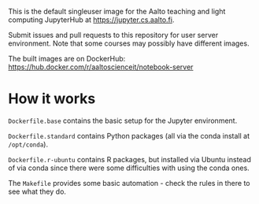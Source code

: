 This is the default singleuser image for the Aalto teaching and light
computing JupyterHub at https://jupyter.cs.aalto.fi.

Submit issues and pull requests to this repository for user server
environment.  Note that some courses may possibly have different
images.

The built images are on DockerHub:  https://hub.docker.com/r/aaltoscienceit/notebook-server

# How it works

`Dockerfile.base` contains the basic setup for the Jupyter environment.

`Dockerfile.standard` contains Python packages (all via the conda
install at `/opt/conda`).

`Dockerfile.r-ubuntu` contains R packages, but installed via Ubuntu
instead of via conda since there were some difficulties with using the
conda ones.

The `Makefile` provides some basic automation - check the rules in
there to see what they do.
